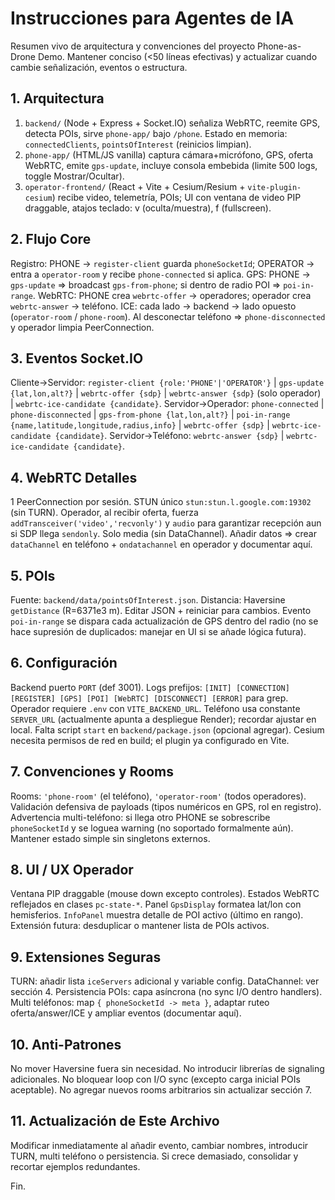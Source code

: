 # Instrucciones para Agentes de IA
Resumen vivo de arquitectura y convenciones del proyecto Phone-as-Drone Demo. Mantener conciso (<50 líneas efectivas) y actualizar cuando cambie señalización, eventos o estructura.

## 1. Arquitectura
1) `backend/` (Node + Express + Socket.IO) señaliza WebRTC, reemite GPS, detecta POIs, sirve `phone-app/` bajo `/phone`. Estado en memoria: `connectedClients`, `pointsOfInterest` (reinicios limpian).
2) `phone-app/` (HTML/JS vanilla) captura cámara+micrófono, GPS, oferta WebRTC, emite `gps-update`, incluye consola embebida (limite 500 logs, toggle Mostrar/Ocultar).
3) `operator-frontend/` (React + Vite + Cesium/Resium + `vite-plugin-cesium`) recibe video, telemetría, POIs; UI con ventana de video PIP draggable, atajos teclado: v (oculta/muestra), f (fullscreen).

## 2. Flujo Core
Registro: PHONE -> `register-client` guarda `phoneSocketId`; OPERATOR -> entra a `operator-room` y recibe `phone-connected` si aplica.
GPS: PHONE -> `gps-update` => broadcast `gps-from-phone`; si dentro de radio POI => `poi-in-range`.
WebRTC: PHONE crea `webrtc-offer` -> operadores; operador crea `webrtc-answer` -> teléfono. ICE: cada lado -> backend -> lado opuesto (`operator-room` / `phone-room`). Al desconectar teléfono => `phone-disconnected` y operador limpia PeerConnection.

## 3. Eventos Socket.IO
Cliente→Servidor: `register-client {role:'PHONE'|'OPERATOR'}` | `gps-update {lat,lon,alt?}` | `webrtc-offer {sdp}` | `webrtc-answer {sdp}` (solo operador) | `webrtc-ice-candidate {candidate}`.
Servidor→Operador: `phone-connected` | `phone-disconnected` | `gps-from-phone {lat,lon,alt?}` | `poi-in-range {name,latitude,longitude,radius,info}` | `webrtc-offer {sdp}` | `webrtc-ice-candidate {candidate}`.
Servidor→Teléfono: `webrtc-answer {sdp}` | `webrtc-ice-candidate {candidate}`.

## 4. WebRTC Detalles
1 PeerConnection por sesión. STUN único `stun:stun.l.google.com:19302` (sin TURN). Operador, al recibir oferta, fuerza `addTransceiver('video','recvonly')` y `audio` para garantizar recepción aun si SDP llega `sendonly`. Solo media (sin DataChannel). Añadir datos => crear `dataChannel` en teléfono + `ondatachannel` en operador y documentar aquí.

## 5. POIs
Fuente: `backend/data/pointsOfInterest.json`. Distancia: Haversine `getDistance` (R=6371e3 m). Editar JSON + reiniciar para cambios. Evento `poi-in-range` se dispara cada actualización de GPS dentro del radio (no se hace supresión de duplicados: manejar en UI si se añade lógica futura).

## 6. Configuración
Backend puerto `PORT` (def 3001). Logs prefijos: `[INIT] [CONNECTION] [REGISTER] [GPS] [POI] [WebRTC] [DISCONNECT] [ERROR]` para grep. Operador requiere `.env` con `VITE_BACKEND_URL`. Teléfono usa constante `SERVER_URL` (actualmente apunta a despliegue Render); recordar ajustar en local. Falta script `start` en `backend/package.json` (opcional agregar). Cesium necesita permisos de red en build; el plugin ya configurado en Vite.

## 7. Convenciones y Rooms
Rooms: `'phone-room'` (el teléfono), `'operator-room'` (todos operadores). Validación defensiva de payloads (tipos numéricos en GPS, rol en registro). Advertencia multi-teléfono: si llega otro PHONE se sobrescribe `phoneSocketId` y se loguea warning (no soportado formalmente aún). Mantener estado simple sin singletons externos.

## 8. UI / UX Operador
Ventana PIP draggable (mouse down excepto controles). Estados WebRTC reflejados en clases `pc-state-*`. Panel `GpsDisplay` formatea lat/lon con hemisferios. `InfoPanel` muestra detalle de POI activo (último en rango). Extensión futura: desduplicar o mantener lista de POIs activos.

## 9. Extensiones Seguras
TURN: añadir lista `iceServers` adicional y variable config. DataChannel: ver sección 4. Persistencia POIs: capa asíncrona (no sync I/O dentro handlers). Multi teléfonos: map `{ phoneSocketId -> meta }`, adaptar ruteo oferta/answer/ICE y ampliar eventos (documentar aquí).

## 10. Anti-Patrones
No mover Haversine fuera sin necesidad. No introducir librerías de signaling adicionales. No bloquear loop con I/O sync (excepto carga inicial POIs aceptable). No agregar nuevos rooms arbitrarios sin actualizar sección 7.

## 11. Actualización de Este Archivo
Modificar inmediatamente al añadir evento, cambiar nombres, introducir TURN, multi teléfono o persistencia. Si crece demasiado, consolidar y recortar ejemplos redundantes.

Fin.
